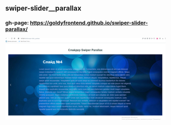 ## swiper-slider__parallax
### gh-page: https://goldyfrontend.github.io/swiper-slider-parallax/

![образец](img/example.png)

